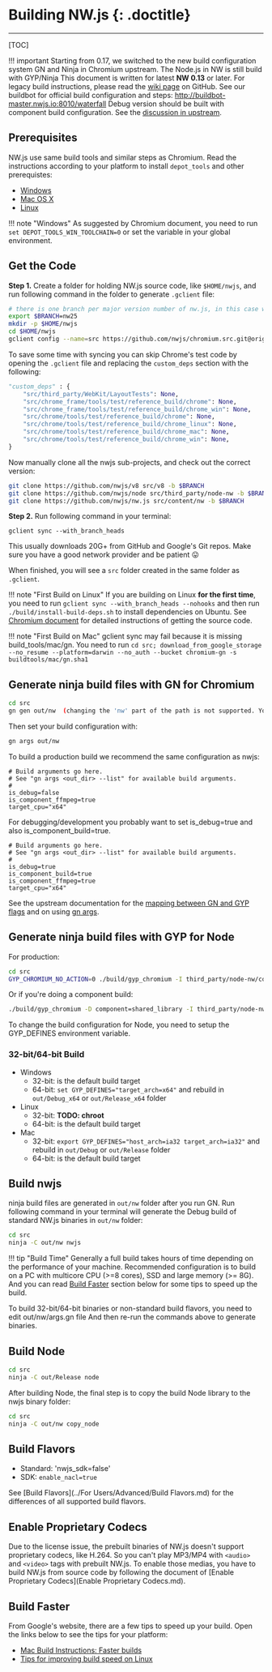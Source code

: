 # Building NW.js {: .doctitle}
---

[TOC]

!!! important
    Starting from 0.17, we switched to the new build configuration system GN and Ninja in Chromium upstream. The Node.js in NW is still build with GYP/Ninja
    This document is written for latest **NW 0.13** or later. For legacy build instructions, please read the [wiki page](https://github.com/nwjs/nw.js/wiki/Building-nw.js) on GitHub.
    See our buildbot for official build configuration and steps: http://buildbot-master.nwjs.io:8010/waterfall
    Debug version should be built with component build configuration. See the [discussion in upstream](https://groups.google.com/a/chromium.org/d/msg/chromium-dev/LWRR3fMlvQ4/qos4EaBtBgAJ).

## Prerequisites

NW.js use same build tools and similar steps as Chromium. Read the instructions according to your platform to install `depot_tools` and other prerequistes:

* [Windows](https://chromium.googlesource.com/chromium/src/+/master/docs/windows_build_instructions.md)
* [Mac OS X](https://chromium.googlesource.com/chromium/src/+/master/docs/mac_build_instructions.md)
* [Linux](https://chromium.googlesource.com/chromium/src/+/master/docs/linux_build_instructions.md)

!!! note "Windows"
    As suggested by Chromium document, you need to run `set DEPOT_TOOLS_WIN_TOOLCHAIN=0` or set the variable in your global environment.

## Get the Code

**Step 1.** Create a folder for holding NW.js source code, like `$HOME/nwjs`, and run following command in the folder to generate `.gclient` file:

```bash
# there is one branch per major version number of nw.js, in this case we're using nw25
export $BRANCH=nw25
mkdir -p $HOME/nwjs
cd $HOME/nwjs
gclient config --name=src https://github.com/nwjs/chromium.src.git@origin/$BRANCH
```

To save some time with syncing you can skip Chrome's test code by opening the
`.gclient` file and replacing the `custom_deps` section with the following:

```python
"custom_deps" : {
    "src/third_party/WebKit/LayoutTests": None,
    "src/chrome_frame/tools/test/reference_build/chrome": None,
    "src/chrome_frame/tools/test/reference_build/chrome_win": None,
    "src/chrome/tools/test/reference_build/chrome": None,
    "src/chrome/tools/test/reference_build/chrome_linux": None,
    "src/chrome/tools/test/reference_build/chrome_mac": None,
    "src/chrome/tools/test/reference_build/chrome_win": None,
}
```

Now manually clone all the nwjs sub-projects, and check out the correct version:

```bash
git clone https://github.com/nwjs/v8 src/v8 -b $BRANCH
git clone https://github.com/nwjs/node src/third_party/node-nw -b $BRANCH
git clone https://github.com/nwjs/nw.js src/content/nw -b $BRANCH
```

**Step 2.** Run following command in your terminal:
```
gclient sync --with_branch_heads
```

This usually downloads 20G+ from GitHub and Google's Git repos. Make sure you have a good network provider and be patient :stuck_out_tongue:

When finished, you will see a `src` folder created in the same folder as `.gclient`.

!!! note "First Build on Linux"
    If you are building on Linux **for the first time**, you need to run `gclient sync --with_branch_heads --nohooks` and then run `./build/install-build-deps.sh` to install dependencies on Ubuntu. See [Chromium document](http://dev.chromium.org/developers/how-tos/get-the-code) for detailed instructions of getting the source code.

!!! note "First Build on Mac"
    gclient sync may fail because it is missing build_tools/mac/gn. You need to run `cd src; download_from_google_storage --no_resume --platform=darwin --no_auth --bucket chromium-gn -s buildtools/mac/gn.sha1`

## Generate ninja build files with GN for Chromium

```bash
cd src
gn gen out/nw  (changing the 'nw' part of the path is not supported. You'd better not changing the 'out' part if you're new to this)
```

Then set your build configuration with:

```bash
gn args out/nw
```

To build a production build we recommend the same configuration as nwjs:

```
# Build arguments go here.
# See "gn args <out_dir> --list" for available build arguments.
#
is_debug=false
is_component_ffmpeg=true
target_cpu="x64"
````

For debugging/development you probably want to set is_debug=true and also is_component_build=true.

```
# Build arguments go here.
# See "gn args <out_dir> --list" for available build arguments.
#
is_debug=true
is_component_build=true
is_component_ffmpeg=true
target_cpu="x64"
```

See the upstream documentation for the [mapping between GN and GYP flags](https://chromium.googlesource.com/chromium/src/+/master/tools/gn/docs/cookbook.md#Variable-mappings) and on using [gn args](https://www.chromium.org/developers/gn-build-configuration).

## Generate ninja build files with GYP for Node

For production:

```bash
cd src
GYP_CHROMIUM_NO_ACTION=0 ./build/gyp_chromium -I third_party/node-nw/common.gypi third_party/node-nw/node.gyp
```

Or if you're doing a component build:

```bash
./build/gyp_chromium -D component=shared_library -I third_party/node-nw/common.gypi third_party/node-nw/node.gyp
```
To change the build configuration for Node, you need to setup the GYP_DEFINES environment variable.

### 32-bit/64-bit Build

* Windows
    - 32-bit: is the default build target
    - 64-bit: `set GYP_DEFINES="target_arch=x64"` and rebuild in `out/Debug_x64` or `out/Release_x64` folder
* Linux
    - 32-bit: **TODO: chroot**
    - 64-bit: is the default build target
* Mac
    - 32-bit: `export GYP_DEFINES="host_arch=ia32 target_arch=ia32"` and rebuild in `out/Debug` or `out/Release` folder
    - 64-bit: is the default build target

## Build nwjs

ninja build files are generated in `out/nw` folder after you run GN. Run following command in your terminal will generate the Debug build of standard NW.js binaries in `out/nw` folder:

```bash
cd src
ninja -C out/nw nwjs
```

!!! tip "Build Time"
    Generally a full build takes hours of time depending on the performance of your machine. Recommended configuration is to build on a PC with multicore CPU (>=8 cores), SSD and large memory (>= 8G). And you can read [Build Faster](#build-faster) section below for some tips to speed up the build.

To build 32-bit/64-bit binaries or non-standard build flavors, you need to edit out/nw/args.gn file And then re-run the commands above to generate binaries.

## Build Node

```bash
cd src
ninja -C out/Release node
```

After building Node, the final step is to copy the build Node library to the nwjs binary folder:

```bash
cd src
ninja -C out/nw copy_node
```

## Build Flavors

* Standard: 'nwjs_sdk=false'
* SDK: `enable_nacl=true`

See [Build Flavors](../For Users/Advanced/Build Flavors.md) for the differences of all supported build flavors.

## Enable Proprietary Codecs

Due to the license issue, the prebuilt binaries of NW.js doesn't support proprietary codecs, like H.264. So you can't play MP3/MP4 with `<audio>` and `<video>` tags with prebuilt NW.js. To enable those medias, you have to build NW.js from source code by following the document of [Enable Proprietary Codecs](Enable Proprietary Codecs.md).

## Build Faster

From Google's website, there are a few tips to speed up your build. Open the links below to see the tips for your platform:

* [Mac Build Instructions: Faster builds](https://chromium.googlesource.com/chromium/src/+/master/docs/mac_build_instructions.md#Faster-builds)
* [Tips for improving build speed on Linux](https://chromium.googlesource.com/chromium/src/+/master/docs/linux_faster_builds.md)
